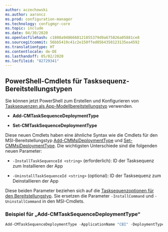 ```yaml
---
author: aczechowski
ms.author: aaroncz
ms.prod: configuration-manager
ms.technology: configmgr-core
ms.topic: include
ms.date: 04/30/2020
ms.openlocfilehash: c1808a9486668121855379d9a675826a05881ce8
ms.sourcegitcommit: 56bb5419c41c2e150ffed0564350123135ea4592
ms.translationtype: HT
ms.contentlocale: de-DE
ms.lasthandoff: 05/02/2020
ms.locfileid: "82729341"
---
```

## <a name="powershell-cmdlets-for-task-sequence-deployment-types"></a><a name="bkmk_osdpwsh"></a> PowerShell-Cmdlets für Tasksequenz-Bereitstellungstypen

<!--7019342-->

Sie können jetzt PowerShell zum Erstellen und Konfigurieren von [Tasksequenzen als App-Modellbereitstellungstyp](../../../../../apps/get-started/creating-windows-applications.md#bkmk_tsdt) verwenden.

- **Add-CMTaskSequenceDeploymentType**

- **Set-CMTaskSequenceDeploymentType**

Diese neuen Cmdlets haben eine ähnliche Syntax wie die Cmdlets für den MSI-Bereitstellungstyp [Add-CMMsiDeploymentType](https://docs.microsoft.com/powershell/module/configurationmanager/Add-CMMsiDeploymentType?view=sccm-ps) und [Set-CMMsiDeploymentType](https://docs.microsoft.com/powershell/module/configurationmanager/Set-CMMsiDeploymentType?view=sccm-ps). Die wichtigsten Unterschiede sind die folgenden neuen Parameter:

- `-InstallTaskSequenceId <string>` (erforderlich): ID der Tasksequenz zum Installieren der App

- `-UninstallTaskSequenceId <string>` (optional): ID der Tasksequenz zum Deinstallieren der App

Diese beiden Parameter beziehen sich auf die [Tasksequenzoptionen für den Bereitstellungstyp](../../../../../apps/deploy-use/create-applications.md#bkmk_dt-ts). Sie ersetzen die Parameter `-InstallCommand` und `-UninstallCommand` in den MSI-Cmdlets.

### <a name="add-cmtasksequencedeploymenttype-example"></a>Beispiel für „Add-CMTaskSequenceDeploymentType“

```powershell
Add-CMTaskSequenceDeploymentType -ApplicationName "CBI" -DeploymentTypeName "Complex install" -Comment "New Deployment Type" -InstallTaskSequenceId "ABC001EB" -UninstallTaskSequenceId "ABC00378" -ScriptLanguage "PowerShell" -ScriptText "dir"
```
